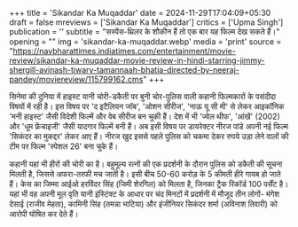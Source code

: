 +++
title = 'Sikandar Ka Muqaddar'
date = 2024-11-29T17:04:09+05:30
draft = false
mreviews = ['Sikandar Ka Muqaddar']
critics = ['Upma Singh']
publication = ''
subtitle = "सस्पेंस-थ्रिलर के शौकीन हैं तो एक बार यह फिल्म देख सकते हैं।"
opening = ""
img = 'sikandar-ka-muqaddar.webp'
media = 'print'
source = "https://navbharattimes.indiatimes.com/entertainment/movie-review/sikandar-ka-muqaddar-movie-review-in-hindi-starring-jimmy-shergill-avinash-tiwary-tamannaah-bhatia-directed-by-neeraj-pandey/moviereview/115799162.cms"
+++

सिनेमा की दुनिया में हाइस्‍ट यानी चोरी-डकैती पर बुनी चोर-पुलिस वाली कहानी फिल्मकारों के पसंदीदा विषयों में रही है। इस विषय पर 'द इटैलियन जॉब', 'ओशन सीरीज', 'नाऊ यू सी मी' से लेकर आइकॉनिक 'मनी हाइस्ट' जैसी विदेशी फिल्में और वेब सीरीज बन चुकी हैं। देश में भी 'ज्वेल थीफ', 'आंखें' (2002) और 'धूम फ्रेंचाइजी' जैसी यादगार फिल्में बनी हैं। अब इसी विषय पर डायरेक्टर नीरज पांडे अपनी नई फिल्म 'सिकंदर का मुकद्दर' लेकर आए हैं। नीरज खुद इससे पहले पुलिस को चकमा देकर रुपये उड़ा लेने वालों की टीम पर फिल्म 'स्पेशल 26' बना चुके हैं।

कहानी यहां भी हीरों की चोरी का है। बहुमूल्य रत्नों की एक प्रदर्शनी के दौरान पुलिस को डकैती की सूचना मिलती है, जिससे अफरा-तरफी मच जाती है। इसी बीच 50-60 करोड़ के 5 कीमती हीरे गायब हो जाते हैं। केस का जिम्मा आईओ हरविंदर सिंह (जिमी शेरगिल) को मिलता है, जिनका ट्रैक रिकॉर्ड 100 पर्सेंट है। यहां भी वह अपनी मूल वृति यानी इंस्टिंक्ट के आधार पर चंद मिनटों में प्रदर्शनी में मौजूद तीन लोगों- मंगेश देसाई (राजीव मेहता), कामिनी सिंह (तमन्ना भाटिया) और इंजीनियर सिकंदर शर्मा (अविनाश तिवारी) को आरोपी घोषित कर देते हैं।
